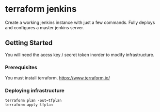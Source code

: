 # terraform jenkins

Create a working jenkins instance with just a few commands. Fully deploys and configures a master jenkins server.
## Getting Started

You will need the acess key / secret token inorder to modify infrastructure.
### Prerequisites

You must install terraform.
https://www.terraform.io/

### Deploying infrastructure
```
terraform plan -out=tfplan
terraform apply tfplan
```

